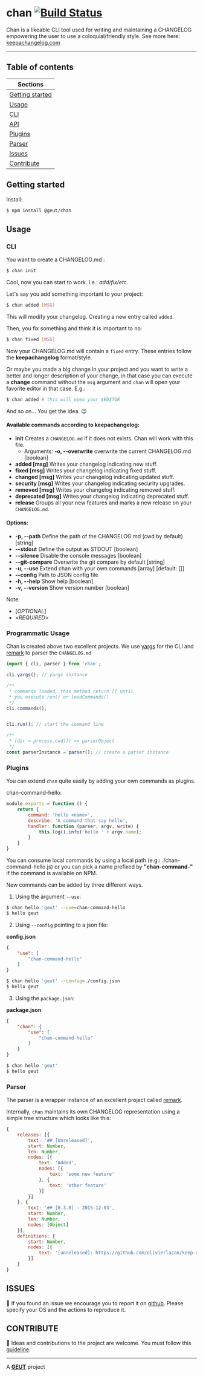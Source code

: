 # chan [![Build Status](https://travis-ci.org/geut/chan.svg?branch=master)](https://travis-ci.org/geut/chan)

Chan is a likeable CLI tool used for writing and maintaining a CHANGELOG empowering the user to use a coloquial/friendly style. See more here: [keepachangelog.com](http://keepachangelog.com/)

____

## Table of contents
Sections |
--- |
[Getting started](#install) |
[Usage](#usage) |
[CLI](#cli) |
[API](#api) |
[Plugins](#plugins) |
[Parser](#parser) |
[Issues](#issues) |
[Contribute](#contribute) |

## <a name="install"></a> Getting started

Install:

```bash
$ npm install @geut/chan
```

## <a name="usage"></a> Usage

### <a name="cli"></a> CLI

You want to create a CHANGELOG.md :

```bash
$ chan init
```
Cool, now you can start to work. I.e.: _add/fix/etc_.

Let's say you add something important to your project:
```bash
$ chan added [MSG]
```
This will modify your changelog. Creating a new entry called `added`.

Then, you fix something and think it is important to no:
```bash
$ chan fixed [MSG]
```
Now your CHANGELOG.md will contain a `fixed` entry. These entries follow the **keepachangelog** format/style.

Or maybe you made a big change in your project and you want to write a better and longer description of your change, in that case you can execute a **change** command without the `msg` argument and `chan` will open your favorite editor in that case.
E.g.:
```bash
$ chan added # this will open your $EDITOR
```

And so on... You get the idea. :wink:

#### Available commands according to keepachangelog:

  - **init**              Creates a ```CHANGELOG.md``` if it does not exists. Chan will work with this file.
    - Arguments:
       **-o, --overwrite**  overwrite the current CHANGELOG.md [boolean]
  - **added [msg]**       Writes your changelog indicating new stuff.
  - **fixed [msg]**       Writes your changelog indicating fixed stuff.
  - **changed [msg]**     Writes your changelog indicating updated stuff.
  - **security [msg]**    Writes your changelog indicating security upgrades.
  - **removed [msg]**     Writes your changelog indicating removed stuff.
  - **deprecated [msg]**  Writes your changelog indicating deprecated stuff.
  - **release <semver>**  Groups all your new features and marks a new release on your ```CHANGELOG.md```.

#### Options:

  - **-p, --path**     Define the path of the CHANGELOG.md (cwd by default)   [string]
  - **--stdout**       Define the output as STDOUT                           [boolean]
  - **--silence**      Disable the console messages                          [boolean]
  - **--git-compare**  Overwrite the git compare by default                   [string]
  - **-u, --use**      Extend chan with your own commands        [array] [default: []]
  - **--config**       Path to JSON config file
  - **-h, --help**     Show help                                             [boolean]
  - **-v, --version**  Show version number                                   [boolean]


Note:
- [_OPTIONAL_]
- <_REQUIRED_>

### <a name="api"></a> Programmatic Usage
Chan is created above two excellent projects. We use [yargs](http://yargs.js.org/) for the CLI and [remark](http://remark.js.org/) to parser the `CHANGELOG.md`

```javascript
import { cli, parser } from 'chan';

cli.yargs(); // yargs instance

/**
 * commands loaded, this method return [] until
 * you execute run() or loadCommands()
 */
cli.commands();


cli.run(); // start the command line

/**
 * (dir = process.cwd()) => parserObject
 */
const parserInstance = parser(); // create a parser instance

```

### <a name="plugins"></a> Plugins

You can extend `chan` quite easily by adding your own commands as plugins.

chan-command-hello:
```javascript
module.exports = function () {
    return {
        command: 'hello <name>',
        describe: 'A command that say hello',
        handler: function (parser, argv, write) {
            this.log().info('hello ' + argv.name);
        }
    }
}
```

You can consume local commands by using a local path (e.g.: ./chan-command-hello.js) or you can pick a name prefixed by **"chan-command-"** if the command is available on NPM.

New commands can be added by three different ways.

1. Using the argument `--use`:

```bash
$ chan hello 'geut' --use=chan-command-hello
$ hello geut
```


2. Using `--config` pointing to a json file:

**config.json**
```json
{
    "use": [
        "chan-command-hello"
    ]
}
```

```bash
$ chan hello 'geut' --config=./config.json
$ hello geut
```

3. Using the `package.json`:

**package.json**
```json
{
    "chan": {
        "use": [
            "chan-command-hello"
        ]
    }
}
```

```bash
$ chan hello 'geut'
$ hello geut
```

### <a name="parser"></a> Parser

The parser is a wrapper instance of an excellent project called [remark](https://github.com/wooorm/remark).

Internally, `chan` maintains its own CHANGELOG representation using a simple tree structure which looks like this:

```javascript
{
    releases: [{
        text: '## [Unreleased]',
        start: Number,
        len: Number,
        nodes: [{
            text: 'Added',
            nodes: [{
                text: 'some new feature'
            }, {
                text: 'other feature'
            }]
        }]
    }, {
        text: '## [0.3.0] - 2015-12-03',
        start: Number,
        len: Number,
        nodes: [Object]
    }],
    definitions: {
        start: Number,
        nodes: [{
            text: '[unreleased]: https://github.com/olivierlacan/keep-a-changelog/compare/v0.3.0...HEAD'
        }]
    }
}
```

## <a name="issues"></a> ISSUES

:bug: If you found an issue we encourage you to report it on [github](https://github.com/geut/chan/issues). Please specify your OS and the actions to reproduce it.

## <a name="contribute"></a> CONTRIBUTE

:busts_in_silhouette: Ideas and contributions to the project are welcome. You must follow this [guideline](https://github.com/geut/chan/blob/master/CONTRIBUTING.md).
___

A [**GEUT**](http://geutstudio.com/) project
